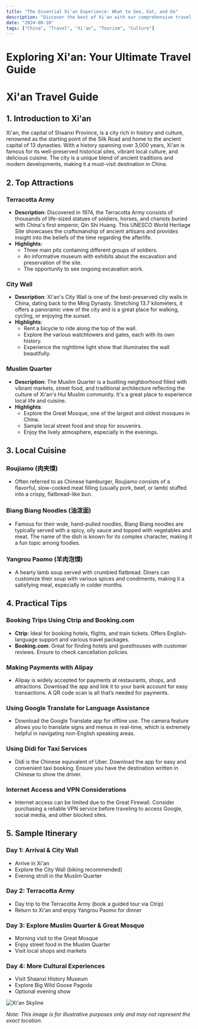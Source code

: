 ```yaml
---
title: "The Essential Xi'an Experience: What to See, Eat, and Do"
description: "Discover the best of Xi'an with our comprehensive travel guide. Explore top attractions, savor local cuisine, and get insider tips for an unforgettable Chinese adventure."
date: "2024-08-10"
tags: ["China", "Travel", "Xi'an", "Tourism", "Culture"]
---
```


# Exploring Xi'an: Your Ultimate Travel Guide

# Xi'an Travel Guide

## 1. Introduction to Xi'an

Xi'an, the capital of Shaanxi Province, is a city rich in history and culture, renowned as the starting point of the Silk Road and home to the ancient capital of 13 dynasties. With a history spanning over 3,000 years, Xi'an is famous for its well-preserved historical sites, vibrant local culture, and delicious cuisine. The city is a unique blend of ancient traditions and modern developments, making it a must-visit destination in China.

## 2. Top Attractions

### Terracotta Army
- **Description**: Discovered in 1974, the Terracotta Army consists of thousands of life-sized statues of soldiers, horses, and chariots buried with China's first emperor, Qin Shi Huang. This UNESCO World Heritage Site showcases the craftsmanship of ancient artisans and provides insight into the beliefs of the time regarding the afterlife.
- **Highlights**:
  - Three main pits containing different groups of soldiers.
  - An informative museum with exhibits about the excavation and preservation of the site.
  - The opportunity to see ongoing excavation work.

### City Wall
- **Description**: Xi'an's City Wall is one of the best-preserved city walls in China, dating back to the Ming Dynasty. Stretching 13.7 kilometers, it offers a panoramic view of the city and is a great place for walking, cycling, or enjoying the sunset.
- **Highlights**:
  - Rent a bicycle to ride along the top of the wall.
  - Explore the various watchtowers and gates, each with its own history.
  - Experience the nighttime light show that illuminates the wall beautifully.

### Muslim Quarter
- **Description**: The Muslim Quarter is a bustling neighborhood filled with vibrant markets, street food, and traditional architecture reflecting the culture of Xi'an's Hui Muslim community. It's a great place to experience local life and cuisine.
- **Highlights**:
  - Explore the Great Mosque, one of the largest and oldest mosques in China.
  - Sample local street food and shop for souvenirs.
  - Enjoy the lively atmosphere, especially in the evenings.

## 3. Local Cuisine

### Roujiamo (肉夹馍)
- Often referred to as Chinese hamburger, Roujiamo consists of a flavorful, slow-cooked meat filling (usually pork, beef, or lamb) stuffed into a crispy, flatbread-like bun.

### Biang Biang Noodles (油泼面)
- Famous for their wide, hand-pulled noodles, Biang Biang noodles are typically served with a spicy, oily sauce and topped with vegetables and meat. The name of the dish is known for its complex character, making it a fun topic among foodies.

### Yangrou Paomo (羊肉泡馍)
- A hearty lamb soup served with crumbled flatbread. Diners can customize their soup with various spices and condiments, making it a satisfying meal, especially in colder months.

## 4. Practical Tips

### Booking Trips Using Ctrip and Booking.com
- **Ctrip**: Ideal for booking hotels, flights, and train tickets. Offers English-language support and various travel packages.
- **Booking.com**: Great for finding hotels and guesthouses with customer reviews. Ensure to check cancellation policies.

### Making Payments with Alipay
- Alipay is widely accepted for payments at restaurants, shops, and attractions. Download the app and link it to your bank account for easy transactions. A QR code scan is all that’s needed for payments.

### Using Google Translate for Language Assistance
- Download the Google Translate app for offline use. The camera feature allows you to translate signs and menus in real-time, which is extremely helpful in navigating non-English speaking areas.

### Using Didi for Taxi Services
- Didi is the Chinese equivalent of Uber. Download the app for easy and convenient taxi booking. Ensure you have the destination written in Chinese to show the driver.

### Internet Access and VPN Considerations
- Internet access can be limited due to the Great Firewall. Consider purchasing a reliable VPN service before traveling to access Google, social media, and other blocked sites.

## 5. Sample Itinerary

### Day 1: Arrival & City Wall
- Arrive in Xi'an
- Explore the City Wall (biking recommended)
- Evening stroll in the Muslim Quarter

### Day 2: Terracotta Army
- Day trip to the Terracotta Army (book a guided tour via Ctrip)
- Return to Xi'an and enjoy Yangrou Paomo for dinner

### Day 3: Explore Muslim Quarter & Great Mosque
- Morning visit to the Great Mosque
- Enjoy street food in the Muslim Quarter
- Visit local shops and markets

### Day 4: More Cultural Experiences
- Visit Shaanxi History Museum
- Explore Big Wild Goose Pagoda
- Optional evening show

![Xi'an Skyline](https://source.unsplash.com/1600x900/?Xi'an,cityscape)

*Note: This image is for illustrative purposes only and may not represent the exact location.*

